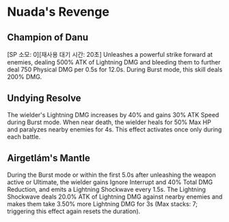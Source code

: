 # Nuada's Revenge

## Champion of Danu

[SP 소모: 0][재사용 대기 시간: 20초] Unleashes a powerful strike forward at enemies, dealing 500% ATK of Lightning DMG and bleeding them to further deal 750 Physical DMG per 0.5s for 12.0s. During Burst mode, this skill deals 200% DMG.

## Undying Resolve

The wielder's Lightning DMG increases by 40% and gains 30% ATK Speed during Burst mode. When near death, the wielder heals for 50% Max HP and paralyzes nearby enemies for 4s. This effect activates once only during each battle.

## Airgetlám's Mantle

During the Burst mode or within the first 5.0s after unleashing the weapon active or Ultimate, the wielder gains Ignore Interrupt and 40% Total DMG Reduction, and emits a Lightning Shockwave every 1.5s. The Lightning Shockwave deals 20.0% ATK of Lightning DMG against nearby enemies and makes them take 3.50% more Lightning DMG for 3s (Max stacks: 7; triggering this effect again resets the duration).
